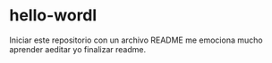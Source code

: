 # hello-wordl
Iniciar este repositorio con un archivo README
me emociona mucho aprender aeditar
yo
finalizar readme. 
